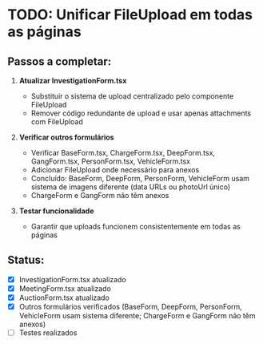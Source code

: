 # TODO: Unificar FileUpload em todas as páginas

## Passos a completar:

1. **Atualizar InvestigationForm.tsx**
   - Substituir o sistema de upload centralizado pelo componente FileUpload
   - Remover código redundante de upload e usar apenas attachments com FileUpload

2. **Verificar outros formulários**
   - Verificar BaseForm.tsx, ChargeForm.tsx, DeepForm.tsx, GangForm.tsx, PersonForm.tsx, VehicleForm.tsx
   - Adicionar FileUpload onde necessário para anexos
   - Concluído: BaseForm, DeepForm, PersonForm, VehicleForm usam sistema de imagens diferente (data URLs ou photoUrl único)
   - ChargeForm e GangForm não têm anexos

3. **Testar funcionalidade**
   - Garantir que uploads funcionem consistentemente em todas as páginas

## Status:
- [x] InvestigationForm.tsx atualizado
- [x] MeetingForm.tsx atualizado
- [x] AuctionForm.tsx atualizado
- [x] Outros formulários verificados (BaseForm, DeepForm, PersonForm, VehicleForm usam sistema diferente; ChargeForm e GangForm não têm anexos)
- [ ] Testes realizados
